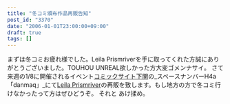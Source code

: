 ```yaml
---
title: "冬コミ頒布作品再販告知"
post_id: "3370"
date: "2006-01-01T23:00:00+09:00"
draft: true
tags: []
---
```



まずは冬コミお疲れ様でした。Leila Prismriverを手に取ってくれた方誠にありがとうございました。TOUHOU UNREAL欲しかった方大変ゴメンナサイ。 さて来週の1/8に開催されるイベント[コミックサイト下関](http://www.communitysite.jp/)の_スペースナンバーH4a「danmaq」_にて[Leila Prismriver](https://danmaq.com/!/leila/)の再販を致します。もし地方の方で冬コミ行けなかったって方はぜひどうぞ。 それと あけ揉め。

